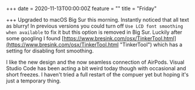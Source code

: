 +++
date = 2020-11-13T00:00:00Z
feature = ""
title = "Friday"

+++
Upgraded to macOS Big Sur this morning. Instantly noticed that all text as blurry! In previous versions you could turn off `Use LCD font smoothing when available` to fix it but this option is removed in Big Sur. Luckily after some googling I found [https://www.bresink.com/osx/TinkerTool.html](https://www.bresink.com/osx/TinkerTool.html "TinkerTool") which has a setting for disabling font smoothing.

I like the new design and the now seamless connection of AirPods. Visual Studio Code has been acting a bit weird today though with occasional and short freezes. I haven't tried a full restart of the compuer yet but hoping it's just a temporary thing.